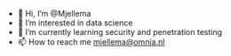 - 👋 Hi, I’m @Mjellema
- 👀 I’m interested in data science
- 🌱 I’m currently learning security and penetration testing
- 📫 How to reach me mjellema@omnia.nl

<!---
Mjellema/Mjellema is a ✨ special ✨ repository because its `README.md` (this file) appears on your GitHub profile.
You can click the Preview link to take a look at your changes.
--->
